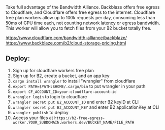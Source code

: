 Take full advantage of the Bandwidth Alliance. Backblaze offers free egress to Cloudflare, and Cloudflare offers free egress to the internet. Cloudflare free plan workers allow up to 100k requests per day, consuming less than 50ms of CPU time each, not counting network latency or egress bandwidth. This worker will allow you to fetch files from your B2 bucket totally free.
 
https://www.cloudflare.com/bandwidth-alliance/backblaze/  
https://www.backblaze.com/b2/cloud-storage-pricing.html  

Deploy:
-------
1. Sign up for cloudflare workers free plan
2. Sign up for B2, create a bucket, and an app key
3. `cargo install wrangler` to install "wrangler" from cloudflare
4. `export PATH=$PATH:$HOME/.cargo/bin` to put wrangler in your path
5. `export CF_ACCOUNT_ID=your-cloudflare-account-id`
6. `wrangler login` to login to cloudflare
7. `wrangler secret put B2_ACCOUNT_ID` and enter B2 keyID at CLI
8. `wrangler secret put B2_ACCOUNT_KEY` and enter B2 applicationKey at CLI
9. `wrangler publish` to deploy
10. Access your files at `https://b2-free-egress-worker.YOUR_SUBDOMAIN.workers.dev/BUCKET_NAME/FILE_PATH`
